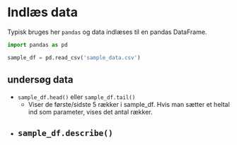 # Indlæs data
Typisk bruges her `pandas` og data indlæses til en pandas DataFrame.

```python
import pandas as pd

sample_df = pd.read_csv('sample_data.csv')
```

## undersøg data
- `sample_df.head()` eller  `sample_df.tail()`
  - Viser de første/sidste 5 rækker i sample_df. Hvis man sætter et heltal ind som parameter, vises det antal rækker.
- `sample_df.describe()`
  - 
